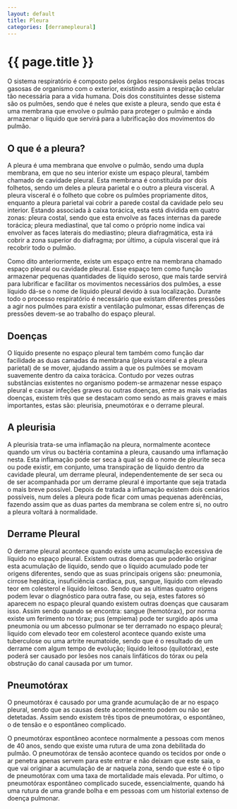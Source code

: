 ```yaml
---
layout: default
title: Pleura
categories: [derramepleural]
---
```


# {{ page.title }}

O sistema respiratório é composto pelos órgãos responsáveis pelas trocas gasosas de organismo com o exterior, existindo assim a respiração celular tão necessária para a vida humana. Dois dos constituintes desse sistema são os pulmões, sendo que é neles que existe a pleura, sendo que esta é uma membrana que envolve o pulmão para proteger o pulmão e ainda armazenar o líquido que servirá para a lubrificação dos movimentos do pulmão.

## O que é a pleura?

A pleura é uma membrana que envolve o pulmão, sendo uma dupla membrana, em que no seu interior existe um espaço pleural, também chamado de cavidade pleural. Esta membrana é constituída por dois folhetos, sendo um deles a pleura parietal e o outro a pleura visceral. A pleura visceral é o folheto que cobre os pulmões propriamente ditos, enquanto a pleura parietal vai cobrir a parede costal da cavidade pelo seu interior. Estando associada à caixa torácica, esta está dividida em quatro zonas: pleura costal, sendo que esta envolve as faces internas da parede torácica; pleura mediastinal, que tal como o próprio nome indica vai envolver as faces laterais do mediastino; pleura diafragmática, esta irá cobrir a zona superior do diafragma; por último, a cúpula visceral que irá recobrir todo o pulmão.

Como dito anteriormente, existe um espaço entre na membrana chamado espaço pleural ou cavidade pleural. Esse espaço tem como função armazenar pequenas quantidades de líquido seroso, que mais tarde servirá para lubrificar e facilitar os movimentos necessários dos pulmões, a esse líquido dá-se o nome de líquido pleural devido à sua localização. Durante todo o processo respiratório é necessário que existam diferentes pressões a agir nos pulmões para existir a ventilação pulmonar, essas diferenças de pressões devem-se ao trabalho do espaço pleural.

## Doenças

O líquido presente no espaço pleural tem também como função dar facilidade as duas camadas da membrana (pleura visceral e a pleura parietal) de se mover, ajudando assim a que os pulmões se movam suavemente dentro da caixa torácica. Contudo por vezes outras substâncias existentes no organismo podem-se armazenar nesse espaço pleural e causar infeções graves ou outras doenças, entre as mais variadas doenças, existem três que se destacam como sendo as mais graves e mais importantes, estas são: pleurisia, pneumotórax e o derrame pleural.

## A pleurisia

A pleurisia trata-se uma inflamação na pleura, normalmente acontece quando um vírus ou bactéria contamina a pleura, causando uma inflamação nesta. Esta inflamação pode ser seca à qual se dá o nome de pleurite seca ou pode existir, em conjunto, uma transpiração de líquido dentro da cavidade pleural, um derrame pleural, independentemente de ser seca ou de ser acompanhada por um derrame pleural é importante que seja tratada o mais breve possível. Depois de tratada a inflamação existem dois cenários possíveis, num deles a pleura pode ficar com umas pequenas aderências, fazendo assim que as duas partes da membrana se colem entre si, no outro a pleura voltará à normalidade.

## Derrame Pleural

O derrame pleural acontece quando existe uma acumulação excessiva de líquido no espaço pleural. Existem outras doenças que poderão originar esta acumulação de líquido, sendo que o líquido acumulado pode ter origens diferentes, sendo que as suas principais origens são: pneumonia, cirrose hepática, insuficiência cardíaca, pus, sangue, líquido com elevado teor em colesterol e líquido leitoso. Sendo que as ultimas quatro origens podem levar o diagnóstico para outra fase, ou seja, estes fatores só aparecem no espaço pleural quando existem outras doenças que causaram isso. Assim sendo quando se encontra: sangue (hemotórax), por norma existe um ferimento no tórax; pus (empiema) pode ter surgido após uma pneumonia ou um abcesso pulmonar se ter derramado no espaço pleural; liquido com elevado teor em colesterol acontece quando existe uma tuberculose ou uma artrite reumatoide, sendo que é o resultado de um derrame com algum tempo de evolução; líquido leitoso (quilotórax), este poderá ser causado por lesões nos canais linfáticos do tórax ou pela obstrução do canal causada por um tumor.

## Pneumotórax

O pneumotórax é causado por uma grande acumulação de ar no espaço pleural, sendo que as causas deste acontecimento podem ou não ser detetadas. Assim sendo existem três tipos de pneumotórax, o espontâneo, o de tensão e o espontâneo complicado.

O pneumotórax espontâneo acontece normalmente a pessoas com menos de 40 anos, sendo que existe uma rutura de uma zona debilitada do pulmão. O pneumotórax de tensão acontece quando os tecidos por onde o ar penetra apenas servem para este entrar e não deixam que este saia, o que vai originar a acumulação de ar naquela zona, sendo que este é o tipo de pneumotórax com uma taxa de mortalidade mais elevada. Por ultimo, o pneumotórax espontâneo complicado sucede, essencialmente, quando há uma rutura de uma grande bolha e em pessoas com um historial extenso de doença pulmonar.
